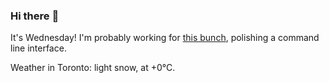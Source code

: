 ### Hi there :wave:

It's Wednesday! I'm probably working for [this bunch](https://github.com/kohofinancial), polishing a command line interface.

Weather in Toronto: light snow, at +0°C.

